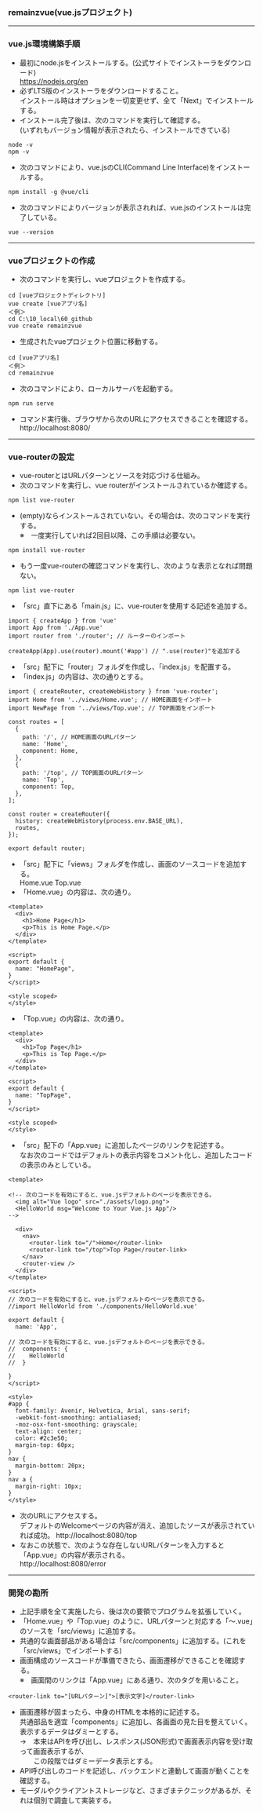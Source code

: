 ### remainzvue(vue.jsプロジェクト)

---
### vue.js環境構築手順

- 最初にnode.jsをインストールする。(公式サイトでインストーラをダウンロード)  
https://nodejs.org/en
- 必ずLTS版のインストーラをダウンロードすること。  
インストール時はオプションを一切変更せず、全て「Next」でインストールする。
- インストール完了後は、次のコマンドを実行して確認する。  
(いずれもバージョン情報が表示されたら、インストールできている)
```
node -v
npm -v
```
- 次のコマンドにより、vue.jsのCLI(Command Line Interface)をインストールする。
```
npm install -g @vue/cli
```
- 次のコマンドによりバージョンが表示されれば、vue.jsのインストールは完了している。
```
vue --version
```

---
### vueプロジェクトの作成

- 次のコマンドを実行し、vueプロジェクトを作成する。
```
cd [vueプロジェクトディレクトリ]
vue create [vueアプリ名]
＜例＞
cd C:\10_local\60_github
vue create remainzvue
```
- 生成されたvueプロジェクト位置に移動する。
```
cd [vueアプリ名]
＜例＞
cd remainzvue
```
- 次のコマンドにより、ローカルサーバを起動する。
```
npm run serve
```
- コマンド実行後、ブラウザから次のURLにアクセスできることを確認する。
http://localhost:8080/

---
### vue-routerの設定

- vue-routerとはURLパターンとソースを対応づける仕組み。
- 次のコマンドを実行し、vue routerがインストールされているか確認する。
```
npm list vue-router
```
- (empty)ならインストールされていない。その場合は、次のコマンドを実行する。  
※　一度実行していれば2回目以降、この手順は必要ない。
```
npm install vue-router
```
- もう一度vue-routerの確認コマンドを実行し、次のような表示となれば問題ない。
```
npm list vue-router
```
- 「src」直下にある「main.js」に、vue-routerを使用する記述を追加する。
```
import { createApp } from 'vue'
import App from './App.vue'
import router from './router'; // ルーターのインポート

createApp(App).use(router).mount('#app') // ".use(router)"を追加する
```
- 「src」配下に「router」フォルダを作成し、「index.js」を配置する。  
- 「index.js」の内容は、次の通りとする。
```
import { createRouter, createWebHistory } from 'vue-router';
import Home from '../views/Home.vue'; // HOME画面をインポート
import NewPage from '../views/Top.vue'; // TOP画面をインポート

const routes = [
  {
    path: '/', // HOME画面のURLパターン
    name: 'Home',
    component: Home,
  },
  {
    path: '/top', // TOP画面のURLパターン
    name: 'Top',
    component: Top,
  },
];

const router = createRouter({
  history: createWebHistory(process.env.BASE_URL),
  routes,
});

export default router;
```
- 「src」配下に「views」フォルダを作成し、画面のソースコードを追加する。  
Home.vue
Top.vue
- 「Home.vue」の内容は、次の通り。
```
<template>
  <div>
    <h1>Home Page</h1>
    <p>This is Home Page.</p>
  </div>
</template>

<script>
export default {
  name: "HomePage",
}
</script>

<style scoped>
</style>
```
- 「Top.vue」の内容は、次の通り。

```
<template>
  <div>
    <h1>Top Page</h1>
    <p>This is Top Page.</p>
  </div>
</template>

<script>
export default {
  name: "TopPage",
}
</script>

<style scoped>
</style>
```
- 「src」配下の「App.vue」に追加したページのリンクを記述する。  
なお次のコードではデフォルトの表示内容をコメント化し、追加したコードの表示のみとしている。
```
<template>

<!-- 次のコードを有効にすると、vue.jsデフォルトのページを表示できる。
  <img alt="Vue logo" src="./assets/logo.png">
  <HelloWorld msg="Welcome to Your Vue.js App"/>
-->

  <div>
    <nav>
      <router-link to="/">Home</router-link>
      <router-link to="/top">Top Page</router-link>
    </nav>
    <router-view />
  </div>
</template>

<script>
// 次のコードを有効にすると、vue.jsデフォルトのページを表示できる。
//import HelloWorld from './components/HelloWorld.vue'

export default {
  name: 'App',

// 次のコードを有効にすると、vue.jsデフォルトのページを表示できる。
//  components: {
//    HelloWorld
//  }

}
</script>

<style>
#app {
  font-family: Avenir, Helvetica, Arial, sans-serif;
  -webkit-font-smoothing: antialiased;
  -moz-osx-font-smoothing: grayscale;
  text-align: center;
  color: #2c3e50;
  margin-top: 60px;
}
nav {
  margin-bottom: 20px;
}
nav a {
  margin-right: 10px;
}
</style>
```
- 次のURLにアクセスする。  
デフォルトのWelcomeページの内容が消え、追加したソースが表示されていれば成功。
http://localhost:8080/top
- なおこの状態で、次のような存在しないURLパターンを入力すると「App.vue」の内容が表示される。  
http://localhost:8080/error

---
### 開発の勘所
- 上記手順を全て実施したら、後は次の要領でプログラムを拡張していく。
- 「Home.vue」や「Top.vue」のように、URLパターンと対応する「～.vue」のソースを「src/views」に追加する。
- 共通的な画面部品がある場合は「src/components」に追加する。(これを「src/views」でインポートする)
- 画面構成のソースコードが準備できたら、画面遷移ができることを確認する。  
※　画面間のリンクは「App.vue」にある通り、次のタグを用いること。
```
<router-link to="[URLパターン]">[表示文字]</router-link>
```
- 画面遷移が固まったら、中身のHTMLを本格的に記述する。  
共通部品を適宜「components」に追加し、各画面の見た目を整えていく。  
表示するデータはダミーとする。  
→　本来はAPIを呼び出し、レスポンス(JSON形式)で画面表示内容を受け取って画面表示するが、  
　　この段階ではダミーデータ表示とする。
- API呼び出しのコードを記述し、バックエンドと連動して画面が動くことを確認する。
- モーダルやクライアントストレージなど、さまざまテクニックがあるが、それは個別で調査して実装する。
